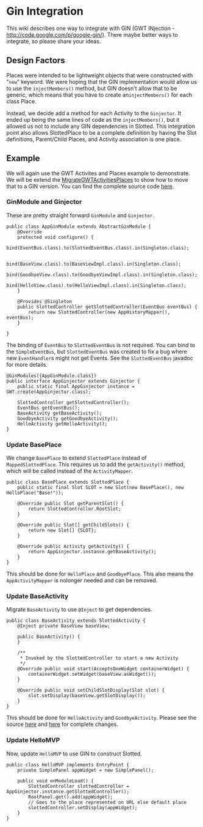 # Gin Integration #

This wiki describes one way to integrate with GIN (GWT INjection - http://code.google.com/p/google-gin/).  There maybe better ways to integrate, so please share your ideas.

## Design Factors ##

Places were intended to be lightweight  objects that were constructed with "`new`" keyword.  We were hoping that the GIN implementation would allow us to use the `injectMembers()` method, but GIN doesn't allow that to be generic, which means that you have to create an`injectMembers()` for each class Place.

Instead, we decide add a method for each Activity to the `Ginjector`.  It ended up being the same lines of code as the `injectMembers()`, but it allowed us not to include any GIN dependencies in Slotted.  This integration point also allows SlottedPlace to be a complete definition by having the Slot definitions, Parent/Child Places, and Activity association is one place.

## Example ##

We will again use the GWT Activites and Places example to demonstrate.  We will be extend the [MigrateGWTActivitiesPlaces](MigrateGWTActivitiesPlaces.md) to show how to move that to a GIN version.  You can find the complete source code [here](http://code.google.com/p/slotted/source/browse/#git%2Fexamples%2FGin%2Fsrc%2Fcom%2Fgooglecode%2Fslotted%2Fgin_example%2Fclient).

### GinModule and Ginjector ###

These are pretty straight forward `GinModule` and `Ginjector`.

```
public class AppGinModule extends AbstractGinModule {
    @Override
    protected void configure() {
        bind(EventBus.class).to(SlottedEventBus.class).in(Singleton.class);

        bind(BaseView.class).to(BaseViewImpl.class).in(Singleton.class);
        bind(GoodbyeView.class).to(GoodbyeViewImpl.class).in(Singleton.class);
        bind(HelloView.class).to(HelloViewImpl.class).in(Singleton.class);
    }

    @Provides @Singleton
    public SlottedController getSlottedController(EventBus eventBus) {
        return new SlottedController(new AppHistoryMapper(), eventBus);
    }

}
```

The binding of `EventBus` to `SlottedEventBus` is not required.  You can bind to the `SimpleEventBus`, but `SlottedEventBus` was created to fix a bug where new `EventHandler`s might not get Events.  See the `SlottedEventBus` javadoc for more details.

```
@GinModules({AppGinModule.class})
public interface AppGinjector extends Ginjector {
    public static final AppGinjector instance = GWT.create(AppGinjector.class);

    SlottedController getSlottedController();
    EventBus getEventBus();
    BaseActivity getBaseActivity();
    GoodbyeActivity getGoodbyeActivity();
    HelloActivity getHelloActivity();
}
```

### Update BasePlace ###

We change `BasePlace` to extend `SlottedPlace` instead of `MappedSlottedPlace`.  This requires us to add the `getActivity()` method, which will be called instead of the `ActivityMapper`.

```
public class BasePlace extends SlottedPlace {
    public static final Slot SLOT = new Slot(new BasePlace(), new HelloPlace("Base!"));

    @Override public Slot getParentSlot() {
        return SlottedController.RootSlot;
    }

    @Override public Slot[] getChildSlots() {
        return new Slot[] {SLOT};
    }

    @Override public Activity getActivity() {
        return AppGinjector.instance.getBaseActivity();
    }
}
```

This should be done for `HelloPlace` and `GoodbyePlace`.  This also means the `AppActivityMapper` is nolonger needed and can be removed.

### Update BaseActivity ###

Migrate `BaseActivity` to use `@Inject` to get dependencies.

```
public class BaseActivity extends SlottedActivity {
    @Inject private BaseView baseView;

    public BaseActivity() {
    }

    /**
     * Invoked by the SlottedController to start a new Activity
     */
    @Override public void start(AcceptsOneWidget containerWidget) {
        containerWidget.setWidget(baseView.asWidget());
    }

    @Override public void setChildSlotDisplay(Slot slot) {
        slot.setDisplay(baseView.getSlotDisplay());
    }
}
```

This should be done for `HelloActivity` and `GoodbyeActivity`.  Please see the source [here](http://code.google.com/p/slotted/source/browse/examples/Gin/src/com/googlecode/slotted/gin_example/client/HelloActivity.java)  and [here](http://code.google.com/p/slotted/source/browse/examples/Gin/src/com/googlecode/slotted/gin_example/client/GoodbyeActivity.java) for complete changes.

### Update HelloMVP ###

Now, update `HelloMVP` to use GIN to construct Slotted.

```
public class HelloMVP implements EntryPoint {
    private SimplePanel appWidget = new SimplePanel();

    public void onModuleLoad() {
        SlottedController slottedController = AppGinjector.instance.getSlottedController();
        RootPanel.get().add(appWidget);
        // Goes to the place represented on URL else default place
        slottedController.setDisplay(appWidget);
    }
}
```